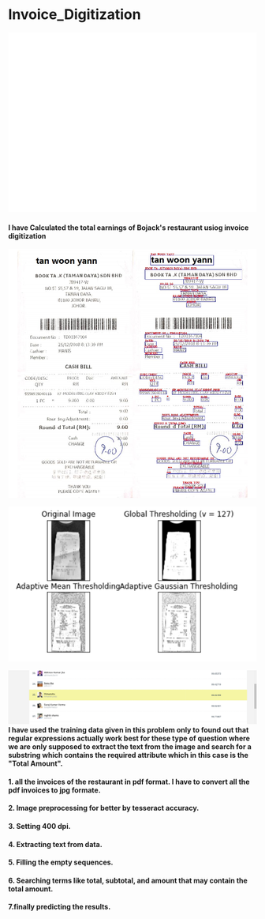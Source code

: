 # Invoice_Digitization

![](image/img.gif)

#### I have Calculated the total earnings of Bojack's restaurant usiog invoice digitization

![](image/boxing.PNG)

![](image/img1.PNG)

![](image/result.png)
****I have used the training data given in this problem only to found out that regular expressions actually work 
best for these type of question where we are only supposed to extract the text from the image and search for a substring 
which contains the required attribute which in this case is the "Total Amount".****
#### 1. all the invoices of the restaurant in pdf format. I have to convert all the pdf invoices to jpg formate.
#### 2. Image preprocessing for better by tesseract accuracy.
#### 3. Setting 400 dpi.
#### 4. Extracting text from data.
#### 5. Filling the empty sequences.
#### 6. Searching terms like total, subtotal, and amount that may contain the total amount.
#### 7.finally predicting the results.
